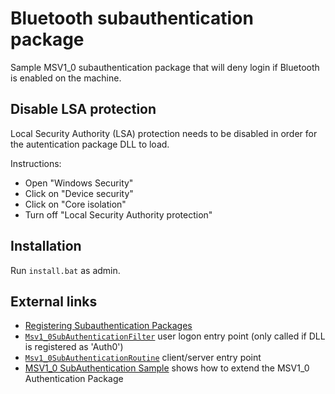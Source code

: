 # Bluetooth subauthentication package
Sample MSV1_0 subauthentication package that will deny login if Bluetooth is enabled on the machine.


## Disable LSA protection
Local Security Authority (LSA) protection needs to be disabled in order for the autentication package DLL to load.

Instructions:
* Open "Windows Security"
* Click on "Device security"
* Click on "Core isolation"
* Turn off "Local Security Authority protection"

## Installation
Run `install.bat` as admin.

## External links
* [Registering Subauthentication Packages](https://learn.microsoft.com/en-us/previous-versions//aa379395(v=vs.85))
* [`Msv1_0SubAuthenticationFilter`](https://learn.microsoft.com/en-us/windows/win32/api/subauth/nf-subauth-msv1_0subauthenticationfilter) user logon entry point (only called if DLL is registered as 'Auth0')
* [`Msv1_0SubAuthenticationRoutine`](https://learn.microsoft.com/en-us/windows/win32/api/subauth/nf-subauth-msv1_0subauthenticationroutine) client/server entry point
* [MSV1_0 SubAuthentication Sample](https://github.com/microsoft/Windows-classic-samples/tree/main/Samples/Win7Samples/security/authentication/msvsubauth) shows how to extend the MSV1_0 Authentication Package
